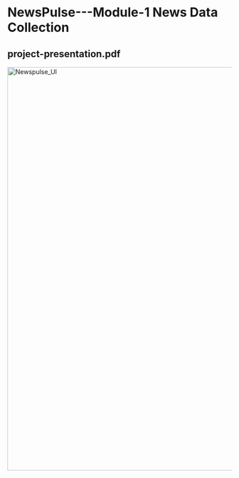 # NewsPulse---Module-1 News Data Collection
## project-presentation.pdf
<img width="1468" height="906" alt="Newspulse_UI" src="https://github.com/user-attachments/assets/0a6a70c5-f577-47b1-8793-eb92a17542c2" />
